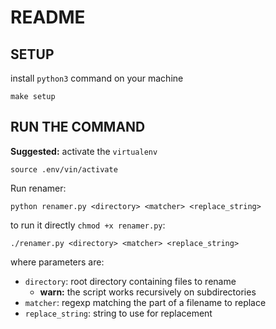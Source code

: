 # README

## SETUP
install `python3` command on your machine
```
make setup
```

## RUN THE COMMAND
**Suggested:** activate the `virtualenv`
```
source .env/vin/activate
```
Run renamer:
```
python renamer.py <directory> <matcher> <replace_string>
```
to run it directly `chmod +x renamer.py`:
```
./renamer.py <directory> <matcher> <replace_string>
```
where parameters are:
- `directory`: root directory containing files to rename 
  - **warn:** the script works recursively on subdirectories
- `matcher`: regexp matching the part of a filename to replace
- `replace_string`: string to use for replacement